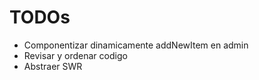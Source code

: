 # TODOs

- Componentizar dinamicamente addNewItem en admin
- Revisar y ordenar codigo
- Abstraer SWR
